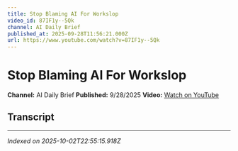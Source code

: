 ```yaml
---
title: Stop Blaming AI For Workslop
video_id: 87IF1y--5Qk
channel: AI Daily Brief
published_at: 2025-09-28T11:56:21.000Z
url: https://www.youtube.com/watch?v=87IF1y--5Qk
---
```


# Stop Blaming AI For Workslop

**Channel:** AI Daily Brief
**Published:** 9/28/2025
**Video:** [Watch on YouTube](https://www.youtube.com/watch?v=87IF1y--5Qk)

## Transcript



---

*Indexed on 2025-10-02T22:55:15.918Z*
